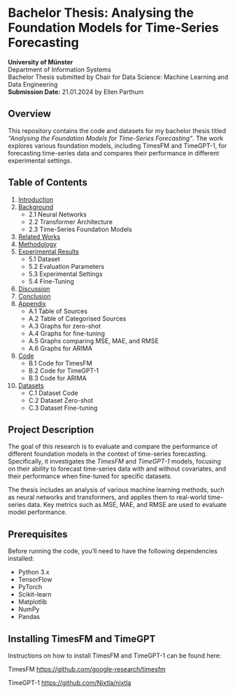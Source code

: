 # Bachelor Thesis: Analysing the Foundation Models for Time-Series Forecasting

**University of Münster**  
Department of Information Systems  
Bachelor Thesis submitted by Chair for Data Science: Machine Learning and Data Engineering  
**Submission Date:** 21.01.2024
by Ellen Parthum

## Overview

This repository contains the code and datasets for my bachelor thesis titled *"Analysing the Foundation Models for Time-Series Forecasting"*. The work explores various foundation models, including TimesFM and TimeGPT-1, for forecasting time-series data and compares their performance in different experimental settings.

## Table of Contents

1. [Introduction](#introduction)
2. [Background](#background)
    - 2.1 Neural Networks
    - 2.2 Transformer Architecture
    - 2.3 Time-Series Foundation Models
3. [Related Works](#related-works)
4. [Methodology](#methodology)
5. [Experimental Results](#experimental-results)
    - 5.1 Dataset
    - 5.2 Evaluation Parameters
    - 5.3 Experimental Settings
    - 5.4 Fine-Tuning
6. [Discussion](#discussion)
7. [Conclusion](#conclusion)
8. [Appendix](#appendix)
    - A.1 Table of Sources
    - A.2 Table of Categorised Sources
    - A.3 Graphs for zero-shot
    - A.4 Graphs for fine-tuning
    - A.5 Graphs comparing MSE, MAE, and RMSE
    - A.6 Graphs for ARIMA
9. [Code](#code)
    - B.1 Code for TimesFM
    - B.2 Code for TimeGPT-1
    - B.3 Code for ARIMA
10. [Datasets](#datasets)
    - C.1 Dataset Code
    - C.2 Dataset Zero-shot
    - C.3 Dataset Fine-tuning

## Project Description

The goal of this research is to evaluate and compare the performance of different foundation models in the context of time-series forecasting. Specifically, it investigates the *TimesFM* and *TimeGPT-1* models, focusing on their ability to forecast time-series data with and without covariates, and their performance when fine-tuned for specific datasets.

The thesis includes an analysis of various machine learning methods, such as neural networks and transformers, and applies them to real-world time-series data. Key metrics such as MSE, MAE, and RMSE are used to evaluate model performance.

## Prerequisites

Before running the code, you’ll need to have the following dependencies installed:

- Python 3.x
- TensorFlow
- PyTorch
- Scikit-learn
- Matplotlib
- NumPy
- Pandas

## Installing TimesFM and TimeGPT
Instructions on how to install TimesFM and TimeGPT-1 can be found here:

TimesFM
https://github.com/google-research/timesfm

TimeGPT-1
https://github.com/Nixtla/nixtla
